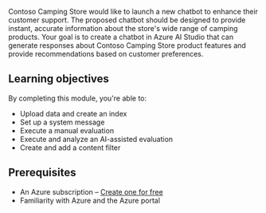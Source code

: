 Contoso Camping Store would like to launch a new chatbot to enhance their customer support. The proposed chatbot should be designed to provide instant, accurate information about the store's wide range of camping products. Your goal is to create a chatbot in Azure AI Studio that can generate responses about Contoso Camping Store product features and provide recommendations based on customer preferences.

## Learning objectives

By completing this module, you're able to:

- Upload data and create an index
- Set up a system message
- Execute a manual evaluation
- Execute and analyze an AI-assisted evaluation
- Create and add a content filter

## Prerequisites

- An Azure subscription – [Create one for free](https://azure.microsoft.com/free/cognitive-services/)
- Familiarity with Azure and the Azure portal